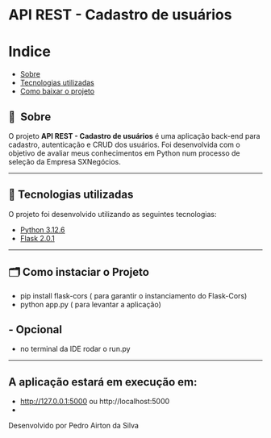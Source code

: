 # API REST - Cadastro de usuários

# Indice

- [Sobre](#-sobre)
- [Tecnologias utilizadas](#-tecnologias-utilizadas)
- [Como baixar o projeto](#-como-baixar-o-projeto)

## 🔖&nbsp; Sobre

O projeto **API REST - Cadastro de usuários** é uma aplicação back-end para cadastro, autenticação e CRUD dos usuários. Foi desenvolvida com o objetivo de avaliar meus conhecimentos em Python num processo de seleção da Empresa SXNegócios.

---

## 🚀 Tecnologias utilizadas

O projeto foi desenvolvido utilizando as seguintes tecnologias:

- [Python 3.12.6](https://developer.mozilla.org/pt-BR/docs/Web/HTML)
- [Flask 2.0.1](https://developer.mozilla.org/pt-BR/docs/Web/JavaScript)
---

## 🗂 Como instaciar o Projeto
- pip install flask-cors ( para garantir o instanciamento do Flask-Cors)
- python app.py ( para levantar a aplicação)
## - Opcional
- no terminal da IDE rodar o run.py
---

## A aplicação estará em execução em:
- http://127.0.0.1:5000 ou http://localhost:5000
- 
Desenvolvido por Pedro Airton da Silva
